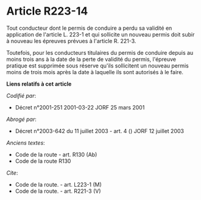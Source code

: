 # Article R223-14

Tout conducteur dont le permis de conduire a perdu sa validité en application de l'article L. 223-1 et qui sollicite un
nouveau permis doit subir à nouveau les épreuves prévues à l'article R. 221-3.

Toutefois, pour les conducteurs titulaires du permis de conduire depuis au moins trois ans à la date de la perte de validité
du permis, l'épreuve pratique est supprimée sous réserve qu'ils sollicitent un nouveau permis moins de trois mois après la
date à laquelle ils sont autorisés à le faire.

**Liens relatifs à cet article**

_Codifié par_:

  - Décret n°2001-251 2001-03-22 JORF 25 mars 2001

_Abrogé par_:

  - Décret n°2003-642 du 11 juillet 2003 - art. 4 () JORF 12 juillet 2003

_Anciens textes_:

  - Code de la route - art. R130 (Ab)
  - Code de la route R130

_Cite_:

  - Code de la route. - art. L223-1 (M)
  - Code de la route. - art. R221-3 (V)
